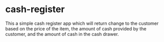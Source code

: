# cash-register
This a simple cash register app which will return change to the customer based on the price of the item, the amount of cash provided by the customer, and the amount of cash in the cash drawer.
